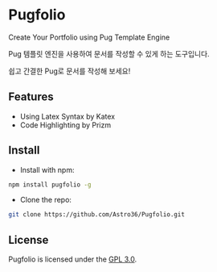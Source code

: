 # Pugfolio
Create Your Portfolio using Pug Template Engine

Pug 템플릿 엔진을 사용하여 문서를 작성할 수 있게 하는 도구입니다.

쉽고 간결한 Pug로 문서를 작성해 보세요!

## Features
- Using Latex Syntax by Katex
- Code Highlighting by Prizm

## Install
- Install with npm:
``` bash
npm install pugfolio -g
```
- Clone the repo:
``` bash
git clone https://github.com/Astro36/Pugfolio.git
```

## License
Pugfolio is licensed under the [GPL 3.0](./LICENSE).